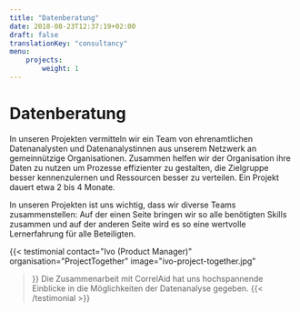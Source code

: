 ```yaml
---
title: "Datenberatung"
date: 2018-08-23T12:37:19+02:00
draft: false
translationKey: "consultancy"
menu: 
    projects:
        weight: 1
---
```


# Datenberatung

In unseren Projekten vermitteln wir ein Team von ehrenamtlichen Datenanalysten und Datenanalystinnen aus unserem Netzwerk an gemeinnützige Organisationen. Zusammen helfen wir der Organisation ihre Daten zu nutzen um Prozesse effizienter zu gestalten, die Zielgruppe besser kennenzulernen und Ressourcen besser zu verteilen. Ein Projekt dauert etwa 2 bis 4 Monate.

In unseren Projekten ist uns wichtig, dass wir diverse Teams zusammenstellen: Auf der einen Seite bringen wir so alle benötigten Skills zusammen und auf der anderen Seite wird es so eine wertvolle Lernerfahrung für alle Beteiligten.

{{< testimonial 
    contact="Ivo (Product Manager)"
    organisation="ProjectTogether"
    image="ivo-project-together.jpg"
>}}
    Die Zusammenarbeit mit CorrelAid hat uns hochspannende Einblicke in die Möglichkeiten der Datenanalyse gegeben.
{{< /testimonial >}}